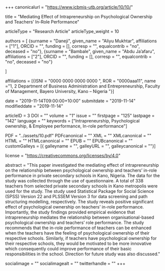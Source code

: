 +++
canonicalurl = "https://www.icbmis-utb.org/article/10/10/"

title = "Mediating Effect of Intrapreneurship on Psychological Ownership and Teachers’ In-Role Performance"

articleType = "Research Article"
articleType_weight = 10

authors = [
  {surname = "Daneji",  given_name = "Aliyu Mukhtar",  affiliations = ["1"],  ORCID = "", funding = [], corresp = "", equalcontrib = "no", deceased = "no"},
  {surname = "Bambale",  given_name = "Abdu Ja’afaru",  affiliations = ["2"],  ORCID = "", funding = [], corresp = "", equalcontrib = "no", deceased = "no"}
  
]

affiliations = [{ISNI = "0000 0000 0000 0000 ", ROR = "0000aaa11", name ="1, 2 Department of Business Administration and Entrepreneurship, Faculty of Management, Bayero University, Kano – Nigeria "}]


date = "2019-11-14T09:00:00+10:00"
submitdate = "2019-11-14"
modifieddate = "2019-11-14"

articleID = 3
DOI = ""
volume = "1"
issue = ""
firstpage = "125"
lastpage = "142"
language = ""
keywords = ["Intrapreneurship, Psychological ownership, & Employee performance, In-role performance"]


PDF = "../assets/10.pdf"
PDFcanonical = ""
XML = ""
XMLcanonical = ""
HTML = ""
HTMLcanonical = ""
EPUB = ""
EPUBcanonical = ""
customGalleys = [{ galleyname = "", galleyURL = "", galleycanonical = ""}]

license = "https://creativecommons.org/licenses/by/4.0"

abstract = "This paper investigated the mediating effect of intrapreneurship on the relationship between psychological ownership and teachers’ in-role performance in private secondary schools in Kano, Nigeria. The data for the study was collected through the use of questionnaire. A total of 338 teachers from selected private secondary schools in Kano metropolis were used for the study. The study used Statistical Package for Social Science (SPSS) Version 22 and PLSSEM Version 3 for data screening and path structuring modelling, respectively. The study reveals positive significant effect of psychological ownership on teachers’ in-role performance. Importantly, the study findings provided empirical evidence that intrapreneurship mediates the relationship between organisational-based psychological ownership and teachers’ role performance. The study recommends that the in-role performance of teachers can be enhanced when the teachers have the feeling of psychological ownership of their respective schools. Similarly, if teachers have psychological ownership for their respective schools, they would be motivated to be more innovative which consequently could improve performance of their basic responsibilities in the school. Direction for future study was also discussed."


socialimage = ""
socialimagealt = ""
twitterhandle = ""
+++

